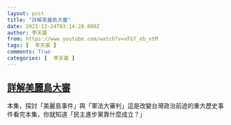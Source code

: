 ```yaml
---
layout: post
title: "詳解美麗島大審"
date: 2021-12-24T03:14:28.000Z
author: 李天豪
from: https://www.youtube.com/watch?v=xFbT_eb_vtM
tags: [  李天豪 ]
comments: True
categories: [  李天豪 ]
---
```

<!--1640315668000-->
[詳解美麗島大審](https://www.youtube.com/watch?v=xFbT_eb_vtM)
------

<div>
本集，探討「美麗島事件」與「軍法大審判」這是改變台灣政治前途的重大歷史事件看完本集，你就知道「民主進步黨靠什麼成立？」
</div>

